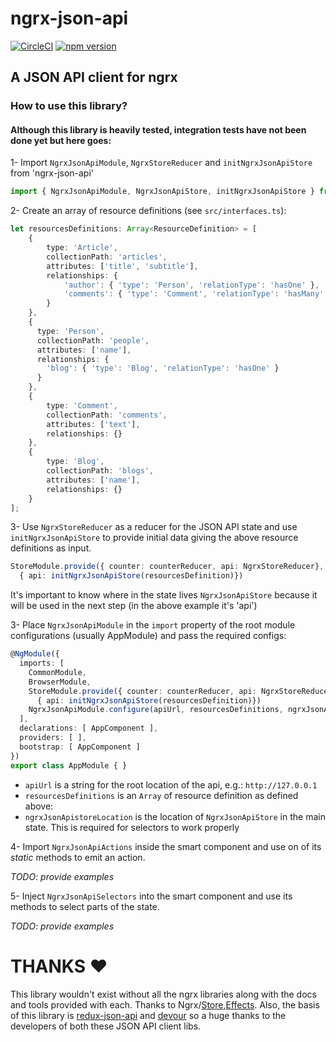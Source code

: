 # ngrx-json-api

[![CircleCI](https://circleci.com/gh/abdulhaq-e/ngrx-json-api.svg?style=shield&circle-token=:af0b4d120bc34d24279b9d3266d0db5fe0293d3b)](https://circleci.com/gh/abdulhaq-e/ngrx-json-api)
[![npm version](https://badge.fury.io/js/ngrx-json-api.svg)](https://badge.fury.io/js/ngrx-json-api)

## A JSON API client for ngrx

### How to use this library?

#### Although this library is heavily tested, integration tests have not been done yet but here goes:

1- Import `NgrxJsonApiModule`, `NgrxStoreReducer` and `initNgrxJsonApiStore` from 'ngrx-json-api'
```ts
import { NgrxJsonApiModule, NgrxJsonApiStore, initNgrxJsonApiStore } from 'ngrx-json-api'.
```
2- Create an array of resource definitions (see `src/interfaces.ts`):
```ts
let resourcesDefinitions: Array<ResourceDefinition> = [
    {
        type: 'Article',
        collectionPath: 'articles',
        attributes: ['title', 'subtitle'],
        relationships: {
            'author': { 'type': 'Person', 'relationType': 'hasOne' },
            'comments': { 'type': 'Comment', 'relationType': 'hasMany' },
        }
    },
    {
      type: 'Person',
      collectionPath: 'people',
      attributes: ['name'],
      relationships: {
        'blog': { 'type': 'Blog', 'relationType': 'hasOne' }
      }
    },
    {
        type: 'Comment',
        collectionPath: 'comments',
        attributes: ['text'],
        relationships: {}
    },
    {
        type: 'Blog',
        collectionPath: 'blogs',
        attributes: ['name'],
        relationships: {}
    }
];
```
3- Use `NgrxStoreReducer` as a reducer for the JSON API state and use `initNgrxJsonApiStore` to provide initial data giving the above resource definitions as input.
```ts
StoreModule.provide({ counter: counterReducer, api: NgrxStoreReducer},
  { api: initNgrxJsonApiStore(resourcesDefinition)})
```
It's important to know where in the state lives `NgrxJsonApiStore` because it will be used in the next step (in the above example it's 'api')

3- Place `NgrxJsonApiModule` in the `import` property of the root module configurations (usually AppModule) and pass the required configs:
```ts
@NgModule({
  imports: [
    CommonModule,
    BrowserModule,
    StoreModule.provide({ counter: counterReducer, api: NgrxStoreReducer},
      { api: initNgrxJsonApiStore(resourcesDefinition)})
    NgrxJsonApiModule.configure(apiUrl, resourcesDefinitions, ngrxJsonApiStoreLocation)
  ],
  declarations: [ AppComponent ],
  providers: [ ],
  bootstrap: [ AppComponent ]
})
export class AppModule { }
```

* `apiUrl` is a string for the root location of the api, e.g.: `http://127.0.0.1`
* `resourcesDefinitions` is an `Array` of resource definition as defined above:
* `ngrxJsonApistoreLocation` is the location of `NgrxJsonApiStore` in the main state. This is required for selectors to work properly

4- Import `NgrxJsonApiActions` inside the smart component and use on of its *static* methods to emit an action.

*TODO: provide examples*

5- Inject `NgrxJsonApiSelectors` into the smart component and use its methods to select parts of the state.

*TODO: provide examples*


# THANKS :heart:

This library wouldn't exist without all the ngrx libraries along with the docs and tools provided with each. Thanks to Ngrx/[Store](https://github.com/ngrx/store),[Effects](https://github.com/ngrx/effects). Also, the basis of this library is [redux-json-api](https://github.com/dixieio/redux-json-api) and [devour](https://github.com/twg/devour) so a huge thanks to the developers of both these JSON API client libs.
